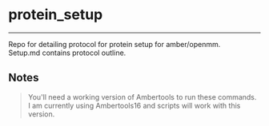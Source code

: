 # protein_setup
***
Repo for detailing protocol for protein setup for amber/openmm. \
Setup.md contains protocol outline.

## Notes
> You'll need a working version of Ambertools to run these commands. \
> I am currently using Ambertools16 and scripts will work with this version.

